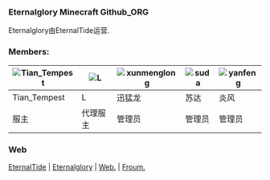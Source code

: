 ### Eternalglory Minecraft Github_ORG
Eternalglory由EternalTide运营.
### Members:
| ![Tian_Tempest](http://q.qlogo.cn/g?b=qq&nk=1044955998&s=100) | ![L](http://q.qlogo.cn/g?b=qq&nk=1935786227&s=100) | ![xunmenglong](http://q.qlogo.cn/g?b=qq&nk=13520911750&s=100) | ![suda](http://q.qlogo.cn/g?b=qq&nk=3119165863&s=100) | ![yanfeng](http://q.qlogo.cn/g?b=qq&nk=292397643&s=100) |
|---------------------------------------------------------------|----------------------------------------------------|---------------------------------------------------------------|-------------------------------------------------------|---------------------------------------------------------|
| Tian_Tempest                                                  | L                                                  | 迅猛龙                                                           | 苏达                                                    | 炎风                                                      |
| 服主                                                            | 代理服主                                               | 管理员                                                           | 管理员                                                   | 管理员                                                     |
### Web
[EternalTide](https://etstudios.cn) | [Eternalglory](https://etntl.top) | [Web.](https://etcn.eu.org) | [Froum.](https://froum.etstudios.cn)
